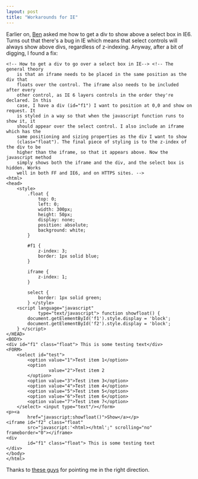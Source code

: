 ```yaml
---
layout: post
title: "Workarounds for IE"
---
```

Earlier on, [Ben][1] asked me how to get a div to show above a select box in
IE6. Turns out that there's a bug in IE which means that select controls will
always show above divs, regardless of z-indexing. Anyway, after a bit of
digging, I found a fix:

    <!-- How to get a div to go over a select box in IE--> <!-- The general theory
        is that an iframe needs to be placed in the same position as the div that
        floats over the control. The iframe also needs to be included after every
        other control, as IE 6 layers controls in the order they're declared. In this
        case, I have a div (id="f1") I want to position at 0,0 and show on request. It
        is styled in a way so that when the javascript function runs to show it, it
        should appear over the select control. I also include an iframe which has the
        same positioning and sizing properties as the div I want to show
        (class="float"). The final piece of styling is to the z-index of the div to be
        higher than the iframe, so that it appears above. Now the javascript method
        simply shows both the iframe and the div, and the select box is hidden. Works
        well in both FF and IE6, and on HTTPS sites. -->
    <html>
    <head>
        <style>
            .float {
                top: 0;
                left: 0;
                width: 300px;
                height: 50px;
                display: none;
                position: absolute;
                background: white;
            }
    
            #f1 {
                z-index: 3;
                border: 1px solid blue;
            }
    
            iframe {
                z-index: 1;
            }
    
            select {
                border: 1px solid green;
            } </style>
        <script language="javascript"
                type="text/javascript"> function showfloat() {
            document.getElementById('f1').style.display = 'block';
            document.getElementById('f2').style.display = 'block';
        } </script>
    </HEAD>
    <BODY>
    <div id="f1" class="float"> This is some testing text</div>
    <FORM>
        <select id="test">
            <option value="1">Test item 1</option>
            <option
                    value="2">Test item 2
            </option>
            <option value="3">Test item 3</option>
            <option value="4">Test item 4</option>
            <option value="5">Test item 5</option>
            <option value="6">Test item 6</option>
            <option value="7">Test item 7</option>
        </select> <input type="text"/></form>
    <p><a
            href="javascript:showfloat()">Show</a></p>
    <iframe id="f2" class="float"
            src="javascript:'<html></html';" scrolling="no" frameborder="0"></iframe>
    <div
            id="f1" class="float"> This is some testing text
    </div>
    </body>
    </html>

Thanks to [these guys][2] for pointing me in the right direction.

   [1]: http://www.benhaines.co.uk

   [2]: http://weblogs.asp.net/bleroy/archive/2005/08/09/how-to-put-a-div-over-a-select-in-ie.aspx
